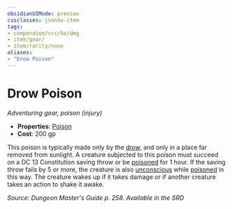 ```yaml
---
obsidianUIMode: preview
cssclasses: json5e-item
tags:
- compendium/src/5e/dmg
- item/gear/
- item/rarity/none
aliases: 
- "Drow Poison"
---
```

# Drow Poison
*Adventuring gear, poison (injury)*  

- **Properties**: [Poison](2-Mechanics/CLI/rules/item-properties.md#Poison)
- **Cost**: 200 gp

This poison is typically made only by the [drow](2-Mechanics/CLI/bestiary/humanoid/drow.md), and only in a place far removed from sunlight. A creature subjected to this poison must succeed on a DC 13 Constitution saving throw or be [poisoned](2-Mechanics/CLI/rules/conditions.md#Poisoned) for 1 hour. If the saving throw fails by 5 or more, the creature is also [unconscious](2-Mechanics/CLI/rules/conditions.md#Unconscious) while [poisoned](2-Mechanics/CLI/rules/conditions.md#Poisoned) in this way. The creature wakes up if it takes damage or if another creature takes an action to shake it awake.

*Source: Dungeon Master's Guide p. 258. Available in the <span title='Systems Reference Document (5.1)'>SRD</span>*